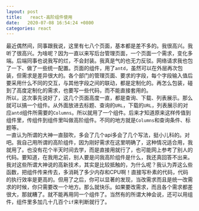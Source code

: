 ```yaml
---
layout: post
title:   react-高阶组件使用
date:   2020-07-08 16:54:24 +0800
categories: react
---
```


最近偶然间，同事跟我说，这里有七八个页面，基本都是差不多的。我很高兴。我听了很高兴。为啥呢？因为一直以来写后台管理页面，一个页面一个需求，变化多端。后端同事也说我写的烂，不会封装。我真是气的也无力反驳。网络请求我也包了一下、做了一些统一配置。页面的组件，用了`antd`，虽然可以在外层再次包装，但需求是差异很大的。各个部门的管理页面、要求的字段，每个字段输入值后要采用什么不同的交互，与其他字段之间的联动，都是定制化的。再怎么包装，碰到了高度定制化的需求，也要写一些代码，而不能直接套用的。    
所以，这次事先说好了，这几个页面高度一直，都是查询、下载、列表展示。那么就可以搞一个组件。从外面放进去标题、查询的`URL`，下载的`URL`，列表展示的对应`antd`组件所需要的`Columns`。所以就用了一个组件。后来才知道原来这样传值到组件里，传组件到组件里叫做高阶组件。不同的地方就是`Columns`和查询条件、标题等。    
一直认为所谓的大神一直鼓吹，多会了几个api多会了几个写法，挺小儿科的。对吧。我自己用所谓的高阶组件，因为刚好需求在这里明确了，这种情况适合用，我就用了。也没有花个半天时间去学，而是直接用就行了，也可能网上参考了别人的代码。要知道，在我用之前，别人要是问我高阶组件是什么，我还真回答不出来。我对这些所谓大神说的高新技术，其实是比较抵触的，为什么呢？我认为弄这么些函数，把组件传来传去，多消耗了多少内存和CPU啊！直接写朴素的代码，代码的执行效率是更高的。但用了之后，你可以显著的发现，当改需求而且是统一改需求的时候，你只需要改一个地方。那么就快乐。如果要改需求，而且各个需求都差很大，那就糟了。就不能再用同一个组件了。当然有的所谓大神会说，还可以用组件，组件里多加几十几百个`if`来判断就行了。
